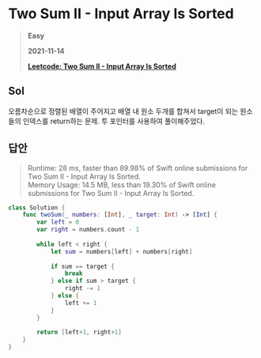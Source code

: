 # Two Sum II - Input Array Is Sorted
> **Easy**
>
> **2021-11-14**
>
> **[Leetcode: Two Sum II - Input Array Is Sorted](https://leetcode.com/problems/two-sum-ii-input-array-is-sorted)**


## Sol

오름차순으로 정렬된 배열이 주어지고 배열 내 원소 두개를 합쳐서 target이 되는 원소들의 인덱스를 return하는 문제. 투 포인터를 사용하여 풀이해주었다.

## 답안
> Runtime: 28 ms, faster than 89.98% of Swift online submissions for Two Sum II - Input Array Is Sorted.  
> Memory Usage: 14.5 MB, less than 19.30% of Swift online submissions for Two Sum II - Input Array Is Sorted.
```swift
class Solution {
    func twoSum(_ numbers: [Int], _ target: Int) -> [Int] {
        var left = 0
        var right = numbers.count - 1
        
        while left < right {
            let sum = numbers[left] + numbers[right]
            
            if sum == target {
                break
            } else if sum > target {
                right -= 1
            } else {
                left += 1
            }
        }
        
        return [left+1, right+1]
    }
}
```
